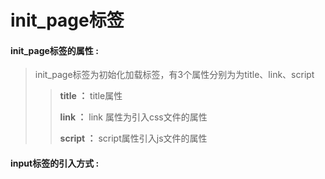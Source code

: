 # init\_page**标签**

#### init\_page**标签的属性 :**

> init\_page标签为初始化加载标签，有3个属性分别为为title、link、script
>
> > **title  ：** title属性
> >
> > **link ：** link 属性为引入css文件的属性
> >
> > **script ：** script属性引入js文件的属性

#### input标签的引入方式 :



